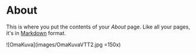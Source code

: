 # About

This is where you put the contents of your *About* page. Like all your pages, it's in [Markdown](https://guides.github.com/features/mastering-markdown/) format.

![OmaKuva](images/OmaKuvaVTT2.jpg =150x)
